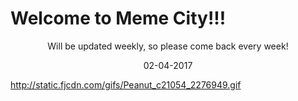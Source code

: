 # Welcome to Meme City!!!

<p align="center">
Will be updated weekly, so please come back every week!
</p>
<p align="center">
02-04-2017
</p>

http://static.fjcdn.com/gifs/Peanut_c21054_2276949.gif
